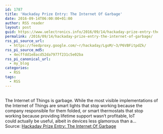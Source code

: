 ```yaml
---
id: 1787
title: 'Hackaday Prize Entry: The Internet Of Garbage'
date: 2016-09-14T06:00:00+01:00
author: RSS reader
layout: post
guid: https://www.uelectronics.info/2016/09/14/hackaday-prize-entry-the-internet-of-garbage/
permalink: /2016/09/14/hackaday-prize-entry-the-internet-of-garbage/
rss_pi_source_url:
  - https://feedproxy.google.com/~r/hackaday/LgoM/~3/P6VBFitpdZk/
rss_pi_source_md5:
  - 4ecffdd1e8acd52da7977f231c5e02ba
rss_pi_canonical_url:
  - my_blog
categories:
  - RSS
tags:
  - RSS
---
```

&#013;  
The Internet of Things is garbage. While the most visible implementations of the Internet of Things are smart lights that stop working because the company responsible for them folded, or smart thermostats that stop working because providing lifetime support wasn’t profitable, IoT could actually be useful, albeit in devices less glamorous than a…&#013;  
Source: <a href="https://feedproxy.google.com/~r/hackaday/LgoM/~3/P6VBFitpdZk/" target="_blank">Hackaday Prize Entry: The Internet Of Garbage</a>